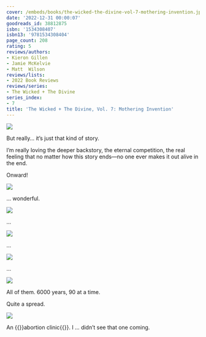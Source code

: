 ```yaml
---
cover: /embeds/books/the-wicked-the-divine-vol-7-mothering-invention.jpg
date: '2022-12-31 00:00:07'
goodreads_id: 38812875
isbn: '1534308407'
isbn13: '9781534308404'
page_count: 208
rating: 5
reviews/authors:
- Kieron Gillen
- Jamie McKelvie
- Matt  Wilson
reviews/lists:
- 2022 Book Reviews
reviews/series:
- The Wicked + The Divine
series_index:
- 7
title: 'The Wicked + The Divine, Vol. 7: Mothering Invention'
---
```

![](/embeds/books/attachments/wicked-divine-7-51846e.png)

But really… it’s just that kind of story. 

I’m really loving the deeper backstory, the eternal competition, the real feeling that no matter how this story ends—no one ever makes it out alive in the end. 

Onward!

<!--more-->

![](/embeds/books/attachments/wicked-divine-7-306971.png)

… wonderful. 

![](/embeds/books/attachments/wicked-divine-7-233995.png)

…

![](/embeds/books/attachments/wicked-divine-7-82603c.png)

…

![](/embeds/books/attachments/wicked-divine-7-979821.png)

…

![](/embeds/books/attachments/wicked-divine-7-a2efae.png)

All of them. 6000 years, 90 at a time. 

Quite a spread. 

![](/embeds/books/attachments/wicked-divine-7-d84a38.png)

An {{<spoiler>}}abortion clinic{{</spoiler>}}. I … didn’t see that one coming. 


